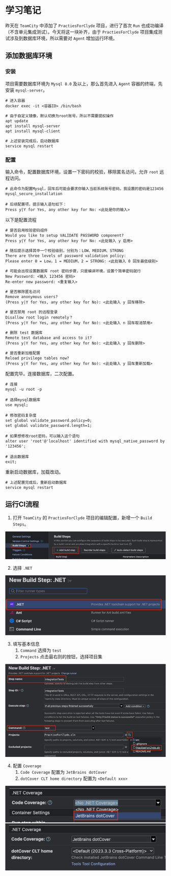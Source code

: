 # 学习笔记
昨天在 `TeamCity` 中添加了 `PractiesForClyde` 项目，进行了首次 `Run` 也成功编译（不含单元集成测试）。今天将这一块补齐，由于 `PractiesForClyde` 项目集成测试涉及到数据库环境，所以需要对 `Agent` 增加运行环境。

## 添加数据库环境
### 安装
项目需要数据库环境为 `Mysql 8.0` 及以上，那么首先进入 `Agent` 容器的终端，先安装 `mysql-server`。
```
# 进入容器
docker exec -it <容器ID> /bin/bash
```

```
# 由于自定义镜像，默认切换为root账号，所以不需要提权操作
apt update
apt install mysql-server
apt install mysql-client
```

```
# 上述安装完成后，启动数据库
service mysql restart
```

### 配置
输入命令，配置数据库环境，设置一下密码的校验，移除匿名访问，允许 `root` 远程访问。
```
# 此命令为配置Mysql，回车后可能会要求你输入当前系统账号密码，我设置的密码是123456
mysql_secure_installation

# 后续配置项，提示输入语句如下：
Press y|Y for Yes, any other key for No: <此处是你的输入>
```

以下是配置流程
```
# 是否启用校验密码组件
Would you like to setup VALIDATE PASSWORD component?
Press y|Y for Yes, any other key for No: <此处输入 y 启用>
```

```
# 随后提示选择其中一个校验级别，分别为：LOW、MEDIUM、STRONG
There are three levels of password validation policy:
Please enter 0 = Low，1 = MEDIUM，2 = STRONG: <此处输入 0 回车最低级别>
```

```
# 可能会出现设置数据库 root 密码步骤，只是编译环境，设置个简单密码就行
New Password: <输入 123456 密码>
Re-enter new password: <重复输入>
```

```
# 是否移除匿名访问
Remove anonymous users? 
(Press y|Y for Yes, any other key for No): <此处输入 y 回车移除>
```

```
# 是否禁用 root 的远程登录
Disallow root login remotely？
(Press y|Y for Yes, any other key for No): <此处输入 n 回车取消禁用>
```

```
# 删除 test 数据库
Remote test database and access to it?
(Press y|Y for Yes, any other key for No): <此处输入 y 回车删除>
```

```
# 是否重新加载配置
Reload privilege tables now?
(Press y|Y for Yes, any other key for No): <此处输入 y 回车重新加载>
```

配置完毕。连接数据库，二次配置。
```
# 连接
mysql -u root -p

# 选择mysql数据库
use mysql;

# 修改密码复杂度
set global validate_password.policy=0;
set global validate_password.length=1;

# 如果想修改root密码，可以输入这个语句
alter user 'root'@'localhost' identified with mysql_native_password by '123456';

# 退出数据库
exit;
```

重新启动数据库，加载改动。
```
# 上述配置完成后，重新启动数据库
service mysql restart
```

## 运行CI流程
1. 打开 `TeamCity` 的 `PractiesForClyde` 项目的编辑配置，新增一个 `Build Steps`。

![](附件/TeamCity项目新增步骤.png)

2. 选择 `.NET`

![](附件/TeamCity项目新增步骤环境选择.png)

3. 填写基本信息
	1. `Command` 选择为 `test`
	2. `Projects` 点击最右则的按钮，选择项目集

![](附件/TeamCity项目新增步骤基本项配置.png)

4. 配置 `Coverage`
	1. `Code Coverage` 配置为 `JetBrains dotCover`
	2. `dotCover CLT home directory` 配置为 `<Default xxx>`

![](附件/TeamCity项目新增步骤Coverage配置1.png)
![](附件/TeamCity项目新增步骤Coverage配置2.png)